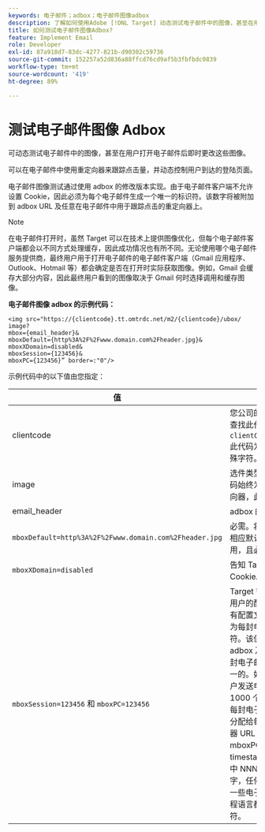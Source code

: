 ```yaml
---
keywords: 电子邮件；adbox；电子邮件图像adbox
description: 了解如何使用Adobe [!DNL Target] 动态测试电子邮件中的图像，甚至在用户打开电子邮件时即时更改这些图像。
title: 如何测试电子邮件图像Adbox?
feature: Implement Email
role: Developer
exl-id: 87a918d7-83dc-4277-821b-d90302c59736
source-git-commit: 152257a52d836a88ffcd76cd9af5b3fbfbdc0839
workflow-type: tm+mt
source-wordcount: '419'
ht-degree: 89%

---
```


# 测试电子邮件图像 Adbox

可动态测试电子邮件中的图像，甚至在用户打开电子邮件后即时更改这些图像。

可以在电子邮件中使用重定向器来跟踪点击量，并动态控制用户到达的登陆页面。

电子邮件图像测试通过使用 adbox 的修改版本实现。由于电子邮件客户端不允许设置 Cookie，因此必须为每个电子邮件生成一个唯一的标识符。该数字将被附加到 adbox URL 及任意在电子邮件中用于跟踪点击的重定向器上。

>[!NOTE]
>
>在电子邮件打开时，虽然 Target 可以在技术上提供图像优化，但每个电子邮件客户端都会以不同方式处理缓存，因此成功情况也有所不同。无论使用哪个电子邮件服务提供商，最终用户用于打开电子邮件的电子邮件客户端（Gmail 应用程序、Outlook、Hotmail 等）都会确定是否在打开时实际获取图像。例如，Gmail 会缓存大部分内容，因此最终用户看到的图像取决于 Gmail 何时选择调用和缓存图像。

**电子邮件图像 adbox 的示例代码：**

```
<img src="https://{clientcode}.tt.omtrdc.net/m2/​{clientcode}/ubox/​image?
mbox={email_header}&
mboxDefault=​{http%3A%2F%2Fwww.domain.com%2Fheader.jpg}&
mboxXDomain=disabled&
mboxSession={123456}&
mboxPC={123456}” border=:"0"/>
```

示例代码中的以下值由您指定：

| 值 | 描述 |
|--- |--- |
| clientcode | 您公司的客户端代码。在at.js中查找此代码，列为 `clientCode='yourclientcode'`. 此代码为全小写的字母，且无特殊字符。 |
| image | 选件类型。对于图形广告，此代码始终为“image”；而对于重定向器，此代码始终为“page”。 |
| email_header | adbox 的名称。 |
| `mboxDefault=http%3A%2F%2Fwww.domain.com%2Fheader.jpg` | 必需。将 URL 替换为 adbox 的相应默认内容。它必须为绝对引用，且必须为 URL 编码。 |
| `mboxXDomain=disabled` | 告知 Target 不要尝试设置 Cookie。 |
| `mboxSession=123456` 和 `mboxPC=123456` | Target 需要使用这两个值将此用户的配置文件与您站点中的现有配置文件进行合并。123456 为每封电子邮件生成的唯一标识符。该值将被动态插入到每一个 adbox 及重定向器 URL 中。每封电子邮件的这一数字必须是唯一的。如果每周向 1000 名用户发送电子邮件，则必须生成 1000 个具有唯一性的 ID。<br>每封电子邮件的唯一标识符需要分配给每一个 adbox 及重定向器 URL 中的 mboxSession 和 mboxPC。建议该标识符采用 timestamp-NNNNN 格式，其中 NNNNN 是随机的 5 位数字，任何字母数字格式都适用。一些电子邮件群发服务及所有编程语言都可以生成此类唯一标识符。 |
